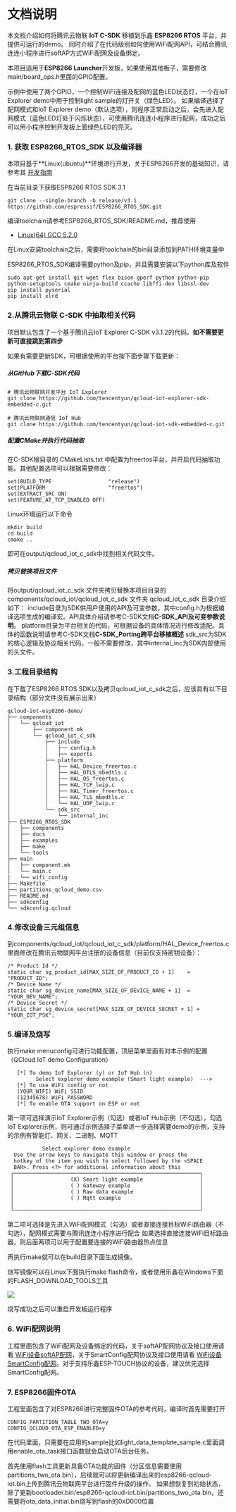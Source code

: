 # 文档说明
本文档介绍如何将腾讯云物联 **IoT C-SDK** 移植到乐鑫 **ESP8266 RTOS** 平台，并提供可运行的demo。
同时介绍了在代码级别如何使用WiFi配网API，可结合腾讯连连小程序进行softAP方式WiFi配网及设备绑定。

本项目适用于**ESP8266 Launcher**开发板，如果使用其他板子，需要修改main/board_ops.h里面的GPIO配置。

示例中使用了两个GPIO，一个控制WiFi连接及配网的蓝色LED状态灯，一个在IoT Explorer demo中用于控制light sample的灯开关（绿色LED）。
如果编译选择了配网模式和IoT Explorer demo（默认选项），则程序正常启动之后，会先进入配网模式（蓝色LED灯处于闪烁状态），可使用腾讯连连小程序进行配网，成功之后可以用小程序控制开发板上面绿色LED的亮灭。

### 1. 获取 ESP8266_RTOS_SDK 以及编译器
本项目基于**Linux(ubuntu)**环境进行开发，关于ESP8266开发的基础知识，请参考其 [开发指南](https://docs.espressif.com/projects/esp-idf/zh_CN/latest/esp32/get-started/linux-setup.html)

在当前目录下获取ESP8266 RTOS SDK 3.1
```
git clone --single-branch -b release/v3.1 https://github.com/espressif/ESP8266_RTOS_SDK.git
```

编译toolchain请参考ESP8266_RTOS_SDK/README.md，推荐使用
* [Linux(64) GCC 5.2.0](https://dl.espressif.com/dl/xtensa-lx106-elf-linux64-1.22.0-92-g8facf4c-5.2.0.tar.gz)

在Linux安装toolchain之后，需要将toolchain的bin目录添加到PATH环境变量中

ESP8266_RTOS_SDK编译需要python及pip，并且需要安装以下python库及软件
```
sudo apt-get install git wget flex bison gperf python python-pip python-setuptools cmake ninja-build ccache libffi-dev libssl-dev
pip install pyserial
pip install xlrd
```

### 2.从腾讯云物联 C-SDK 中抽取相关代码
项目默认包含了一个基于腾讯云IoT Explorer C-SDK v3.1.2的代码。**如不需要更新可直接跳到第四步**

如果有需要更新SDK，可根据使用的平台按下面步骤下载更新：
##### 从GitHub下载C-SDK代码
```
# 腾讯云物联网开发平台 IoT Explorer
git clone https://github.com/tencentyun/qcloud-iot-explorer-sdk-embedded-c.git

# 腾讯云物联网通信 IoT Hub
git clone https://github.com/tencentyun/qcloud-iot-sdk-embedded-c.git
```
##### 配置CMake并执行代码抽取
在C-SDK根目录的 CMakeLists.txt 中配置为freertos平台，并开启代码抽取功能。其他配置选项可以根据需要修改：
```
set(BUILD_TYPE                  "release")
set(PLATFORM 	                "freertos")
set(EXTRACT_SRC ON)
set(FEATURE_AT_TCP_ENABLED OFF)
```
Linux环境运行以下命令
```
mkdir build
cd build
cmake ..
```
即可在output/qcloud_iot_c_sdk中找到相关代码文件。

##### 拷贝替换项目文件
将output/qcloud_iot_c_sdk 文件夹拷贝替换本项目目录的components/qcloud_iot/qcloud_iot_c_sdk 文件夹
qcloud_iot_c_sdk 目录介绍如下：
include目录为SDK供用户使用的API及可变参数，其中config.h为根据编译选项生成的编译宏。API具体介绍请参考C-SDK文档**C-SDK_API及可变参数说明**。
platform目录为平台相关的代码，可根据设备的具体情况进行修改适配。具体的函数说明请参考C-SDK文档**C-SDK_Porting跨平台移植概述**
sdk_src为SDK的核心逻辑及协议相关代码，一般不需要修改，其中internal_inc为SDK内部使用的头文件。

### 3.工程目录结构
在下载了ESP8266 RTOS SDK以及拷贝qcloud_iot_c_sdk之后，应该具有以下目录结构（部分文件没有展示出来）
```
qcloud-iot-esp8266-demo/
├── components
│   └── qcloud_iot
│       ├── component.mk
│       └── qcloud_iot_c_sdk
│           ├── include
│           │   ├── config.h
│           │   ├── exports
│           ├── platform
│           │   ├── HAL_Device_freertos.c
│           │   ├── HAL_DTLS_mbedtls.c
│           │   ├── HAL_OS_freertos.c
│           │   ├── HAL_TCP_lwip.c
│           │   ├── HAL_Timer_freertos.c
│           │   ├── HAL_TLS_mbedtls.c
│           │   └── HAL_UDP_lwip.c
│           └── sdk_src
│               └── internal_inc
├── ESP8266_RTOS_SDK
│   ├── components
│   ├── docs
│   ├── examples
│   ├── make
│   └── tools
├── main
│   ├── component.mk
│   └── main.c
|   └── wifi_config
├── Makefile
├── partitions_qcloud_demo.csv
├── README.md
├── sdkconfig
└── sdkconfig.qcloud
```

### 4.修改设备三元组信息
到components/qcloud_iot/qcloud_iot_c_sdk/platform/HAL_Device_freertos.c里面修改在腾讯云物联网平台注册的设备信息（目前仅支持密钥设备）：

```
/* Product Id */
static char sg_product_id[MAX_SIZE_OF_PRODUCT_ID + 1]    = "PRODUCT_ID";
/* Device Name */
static char sg_device_name[MAX_SIZE_OF_DEVICE_NAME + 1]  = "YOUR_DEV_NAME";
/* Device Secret */
static char sg_device_secret[MAX_SIZE_OF_DEVICE_SECRET + 1] = "YOUR_IOT_PSK";
```

### 5.编译及烧写
执行make menuconfig可进行功能配置，顶层菜单里面有对本示例的配置（QCloud IoT demo Configuration）
```
   [*] To demo IoT Explorer (y) or IoT Hub (n)                      
         Select explorer demo example (Smart light example)  --->  
   [*] To use WiFi config or not                                  
   (YOUR_WIFI) WiFi SSID                                          
   (12345678) WiFi PASSWORD                                       
   [*] To enable OTA support on ESP or not   
```

第一项可选择演示IoT Explorer示例（勾选）或者IoT Hub示例（不勾选），勾选IoT Explorer示例，则可通过示例选择子菜单进一步选择需要demo的示例，支持的示例有智能灯、网关、二进制、MQTT

```
		   Select explorer demo example 
  Use the arrow keys to navigate this window or press the      
  hotkey of the item you wish to select followed by the <SPACE 
  BAR>. Press <?> for additional information about this        
 ┌───────────────────────────────────────────────────────────┐ 
 │                  (X) Smart light example                  │ 
 │                  ( ) Gateway example                      │ 
 │                  ( ) Raw data example                     │ 
 │                  ( ) Mqtt example                         │ 
 │                                                           │ 
 └───────────────────────────────────────────────────────────┘ 
```

第二项可选择是先进入WiFi配网模式（勾选）或者直接连接目标WiFi路由器（不勾选），配网模式需要与腾讯连连小程序进行配合
如果选择直接连接WiFi目标路由器，则后面两项可以用于配置要连接的WiFi路由器热点信息

再执行make就可以在build目录下面生成镜像。

烧写镜像可以在Linux下面执行make flash命令，或者使用乐鑫在Windows下面的FLASH_DOWNLOAD_TOOLS工具

![](https://main.qcloudimg.com/raw/1aa4edc684b35208ff78fc0266c5f1c2.png)

烧写成功之后可以重启开发板运行程序

### 6. WiFi配网说明
工程里面包含了WiFi配网及设备绑定的代码，关于softAP配网协议及接口使用请看 [WiFi设备softAP配网](https://github.com/tencentyun/qcloud-iot-esp-wifi/blob/master/docs/WiFi%E8%AE%BE%E5%A4%87softAP%E9%85%8D%E7%BD%91v2.0.md)，关于SmartConfig配网协议及接口使用请看 [WiFi设备SmartConfig配网](https://github.com/tencentyun/qcloud-iot-esp-wifi/blob/master/docs/WiFi%E8%AE%BE%E5%A4%87SmartConfig%E9%85%8D%E7%BD%91.md)。对于支持乐鑫ESP-TOUCH协议的设备，建议优先选择SmartConfig配网。

### 7. ESP8266固件OTA
工程里面包含了对ESP8266进行完整固件OTA的参考代码，编译时首先需要打开
```
CONFIG_PARTITION_TABLE_TWO_OTA=y
CONFIG_QCLOUD_OTA_ESP_ENABLED=y
```
在代码里面，只需要在应用的sample比如light_data_template_sample.c里面调用enable_ota_task接口函数就会启动OTA后台任务。

首先使用flash工具更新具备OTA功能的固件（分区信息需要使用partitions_two_ota.bin），后续就可以将更新编译出来的esp8266-qcloud-iot.bin上传到腾讯云物联网平台进行固件升级的操作。
如果想恢复到初始状态，除了更新bootloader.bin/esp8266-qcloud-iot.bin/partitions_two_ota.bin，还需要将ota_data_initial.bin烧写到flash的0xD000位置
